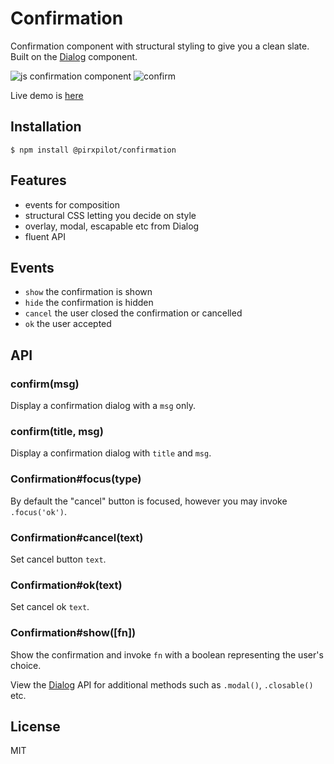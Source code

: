 
# Confirmation

  Confirmation component with structural styling to give you a clean slate. Built on
  the [Dialog](http://github.com/component/dialog) component.

  ![js confirmation component](http://f.cl.ly/items/142j0B0d1E2K3z0r3h0i/Screen%20Shot%202012-08-03%20at%2011.37.49%20AM.png)
  ![confirm](http://f.cl.ly/items/0o0z3T2R0o1v3S1E3d2W/Screen%20Shot%202012-08-03%20at%2011.37.57%20AM.png)

  Live demo is [here](http://component.github.io/confirmation/)

## Installation

```
$ npm install @pirxpilot/confirmation
```

## Features

  - events for composition
  - structural CSS letting you decide on style
  - overlay, modal, escapable etc from Dialog
  - fluent API

## Events

  - `show` the confirmation is shown
  - `hide` the confirmation is hidden
  - `cancel` the user closed the confirmation or cancelled
  - `ok` the user accepted

## API
  
### confirm(msg)

  Display a confirmation dialog with a `msg` only.

### confirm(title, msg)

  Display a confirmation dialog with `title` and `msg`.

### Confirmation#focus(type)

  By default the "cancel" button is focused, however you
  may invoke `.focus('ok')`.

### Confirmation#cancel(text)

  Set cancel button `text`.

### Confirmation#ok(text)

  Set cancel ok `text`.

### Confirmation#show([fn])

  Show the confirmation and invoke `fn` with
  a boolean representing the user's choice.

  View the [Dialog](http://github.com/component/dialog) API for
  additional methods such as `.modal()`, `.closable()` etc.

## License

  MIT
